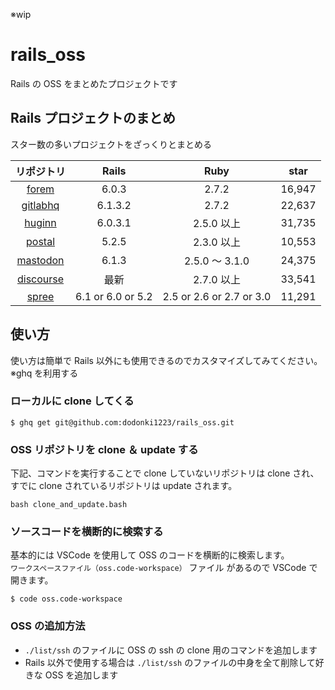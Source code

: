 ※wip

# rails_oss

Rails の OSS をまとめたプロジェクトです

## Rails プロジェクトのまとめ

スター数の多いプロジェクトをざっくりとまとめる

|                     リポジトリ                      |       Rails       |           Ruby           |  star  |
| :-------------------------------------------------: | :---------------: | :----------------------: | :----: |
|       [forem](https://github.com/forem/forem)       |       6.0.3       |          2.7.2           | 16,947 |
|  [gitlabhq](https://github.com/gitlabhq/gitlabhq)   |      6.1.3.2      |          2.7.2           | 22,637 |
|     [huginn](https://github.com/huginn/huginn)      |      6.0.3.1      |        2.5.0 以上        | 31,735 |
|    [postal](https://github.com/postalhq/postal)     |       5.2.5       |        2.3.0 以上        | 10,553 |
|  [mastodon](https://github.com/tootsuite/mastodon)  |       6.1.3       |      2.5.0 〜 3.1.0      | 24,375 |
| [discourse](https://github.com/discourse/discourse) |       最新        |        2.7.0 以上        | 33,541 |
|       [spree](https://github.com/spree/spree)       | 6.1 or 6.0 or 5.2 | 2.5 or 2.6 or 2.7 or 3.0 | 11,291 |

## 使い方

使い方は簡単で Rails 以外にも使用できるのでカスタマイズしてみてください。
※ghq を利用する

### ローカルに clone してくる

```shell
$ ghq get git@github.com:dodonki1223/rails_oss.git
```

### OSS リポジトリを clone ＆ update する

下記、コマンドを実行することで clone していないリポジトリは clone され、すでに clone されているリポジトリは update されます。

```shell
bash clone_and_update.bash
```

### ソースコードを横断的に検索する

基本的には VSCode を使用して OSS のコードを横断的に検索します。  
`ワークスペースファイル（oss.code-workspace）` ファイル があるので VSCode で開きます。

```shell
$ code oss.code-workspace
```

### OSS の追加方法

- `./list/ssh` のファイルに OSS の ssh の clone 用のコマンドを追加します
- Rails 以外で使用する場合は `./list/ssh` のファイルの中身を全て削除して好きな OSS を追加します
